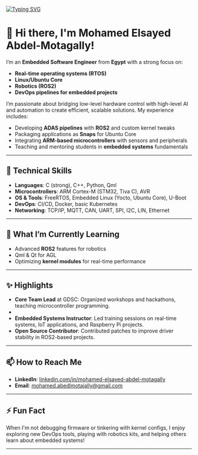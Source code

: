 <!-- Typing SVG (optional) -->
[![Typing SVG](https://readme-typing-svg.demolab.com?font=Fira+Code&size=22&pause=1000&width=435&lines=Hello%2C+I'm+Mohamed+Abdel-Motagally;Embedded+Software+Engineer;Robotics+%7C+DevOps+%7C+RTOS+%7C+Linux)](https://git.io/typing-svg)

# 👋 Hi there, I'm Mohamed Elsayed Abdel-Motagally!

I’m an **Embedded Software Engineer** from **Egypt** with a strong focus on:
- **Real-time operating systems (RTOS)**
- **Linux/Ubuntu Core**
- **Robotics (ROS2)**
- **DevOps pipelines for embedded projects**

I’m passionate about bridging low-level hardware control with high-level AI and automation to create efficient, scalable solutions. My experience includes:
- Developing **ADAS pipelines** with **ROS2** and custom kernel tweaks
- Packaging applications as **Snaps** for Ubuntu Core
- Integrating **ARM-based microcontrollers** with sensors and peripherals
- Teaching and mentoring students in **embedded systems** fundamentals

---

## 🚀 Technical Skills
- **Languages**: C (strong), C++, Python, Qml  
- **Microcontrollers**: ARM Cortex-M (STM32, Tiva C), AVR  
- **OS & Tools**: FreeRTOS, Embedded Linux (Yocto, Ubuntu Core), U-Boot  
- **DevOps**: CI/CD, Docker, basic Kubernetes  
- **Networking**: TCP/IP, MQTT, CAN, UART, SPI, I2C, LIN, Ethernet  

---

## 🌱 What I’m Currently Learning
- Advanced **ROS2** features for robotics  
- Qml & Qt for AGL
- Optimizing **kernel modules** for real-time performance  

---

## ✨ Highlights
- **Core Team Lead** at GDSC: Organized workshops and hackathons, teaching microcontroller programming.
-  
- **Embedded Systems Instructor**: Led training sessions on real-time systems, IoT applications, and Raspberry Pi projects.  
- **Open Source Contributor**: Contributed patches to improve driver stability in ROS2-based projects.  

---

## 📫 How to Reach Me
- **LinkedIn**: [linkedin.com/in/mohamed-elsayed-abdel-motagally](https://www.linkedin.com/in/mohamed-elsayed-abdel-motagally-b676aa201/)
- **Email**: [mohamed.abedlmotajally@gmail.com](mailto:mohamed.abedlmotajally@gmail.com)

---

## ⚡ Fun Fact
When I'm not debugging firmware or tinkering with kernel configs, I enjoy exploring new DevOps tools, playing with robotics kits, and helping others learn about embedded systems!

---



